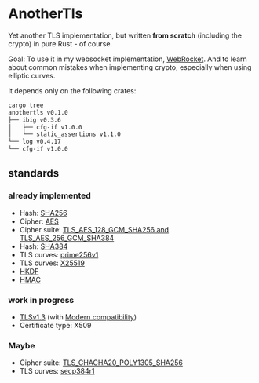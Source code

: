 # AnotherTls
Yet another TLS implementation, but written **from scratch** (including the
crypto) in pure Rust - of course.


Goal: To use it in my websocket implementation,
[WebRocket](https://github.com/otsmr/webrocket). And to learn about common
mistakes when implementing crypto, especially when using elliptic curves.


It depends only on the following crates:
```bash
cargo tree
anothertls v0.1.0
├── ibig v0.3.6
│   ├── cfg-if v1.0.0
│   └── static_assertions v1.1.0
└── log v0.4.17
└── cfg-if v1.0.0
```

## standards
### already implemented
- Hash: [SHA256](https://datatracker.ietf.org/doc/html/rfc6234)
- Cipher: [AES](https://nvlpubs.nist.gov/nistpubs/FIPS/NIST.FIPS.197.pdf)
- Cipher suite: [TLS_AES_128_GCM_SHA256 and TLS_AES_256_GCM_SHA384](https://luca-giuzzi.unibs.it/corsi/Support/papers-cryptography/gcm-spec.pdf)
- Hash: [SHA384](https://datatracker.ietf.org/doc/html/rfc6234)
- TLS curves: [prime256v1](https://github.com/starkbank/ecdsa-python/)
- TLS curves: [X25519](https://martin.kleppmann.com/papers/curve25519.pdf)
- [HKDF](https://www.rfc-editor.org/rfc/rfc5869)
- [HMAC](https://www.rfc-editor.org/rfc/rfc2104)
### work in progress
- [TLSv1.3](https://datatracker.ietf.org/doc/html/rfc8446) (with [Modern compatibility](https://wiki.mozilla.org/Security/Server_Side_TLS))
- Certificate type: X509
### Maybe
- Cipher suite: [TLS_CHACHA20_POLY1305_SHA256]()
- TLS curves: [secp384r1]()
